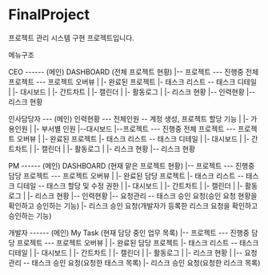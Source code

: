 # FinalProject
프로젝트 관리 시스템 구현 프로젝트입니다.

메뉴구조 

CEO ------ (메인) DASHBOARD (전체 프로젝트 현황) 
        |-- 프로젝트 --- 진행중 전체 프로젝트 --- 프로젝트 오버뷰
        |            |- 완료된 프로젝트      |- 태스크 리스트 -- 태스크 디테일 
        |                                |- 대시보드 
        |                                |- 간트차트 
        |                                |- 캘린더
        |                                |- 활동로그
        |                                |- 리스크 현황 
        |-- 인력현황 
        |-- 리스크 현황 
        
        
인사담당자 --- (메인) 인력현황 --- 전체인원 -- 계정 생성, 프로젝트 할당 기능 
         |                 |- 가용인원
         |                 |- 부서별 인원 
         |--대시보드
         |--프로젝트 --- 진행중 전체 프로젝트 --- 프로젝트 오버뷰
         |            |- 완료된 프로젝트      |- 태스크 리스트 -- 태스크 디테일 
         |                                |- 대시보드 
         |                                |- 간트차트 
         |                                |- 캘린더
         |                                |- 활동로그
         |                                |- 리스크 현황 
         |-- 리스크 현황 


PM ------ (메인) DASHBOARD (현재 맡은 프로젝트 현황) 
        |-- 프로젝트 --- 진행중 담당 프로젝트 --- 프로젝트 오버뷰
        |            |- 완료된 담당 프로젝트  |- 태스크 리스트 -- 태스크 디테일 -- 태스크 할당 및 수정 권한 
        |                                |- 대시보드 
        |                                |- 간트차트 
        |                                |- 캘린더
        |                                |- 활동로그
        |                                |- 리스크 현황 
        |-- 인력현황 
        |-- 요청관리 -- 태스크 승인 요청(승인 요청 현황을 확인하고 승인하는 기능)
                    |- 리스크 승인 요청(개발자가 등록한 리스크 요청을 확인하고 승인하는 기능) 


개발자 ------ (메인) My Task (현재 담당 중인 업무 목록) 
        |-- 프로젝트 --- 진행중 담당 프로젝트 --- 프로젝트 오버뷰
        |            |- 완료된 담당 프로젝트  |- 태스크 리스트 -- 태스크 디테일 
        |                                |- 대시보드 
        |                                |- 간트차트 
        |                                |- 캘린더
        |                                |- 활동로그
        |                                |- 리스크 현황 
        |
        |-- 요청관리 -- 태스크 승인 요청(요청한 태스크 목록)
                    |- 리스크 승인 요청(요청한 리스크 목록) 
                    
